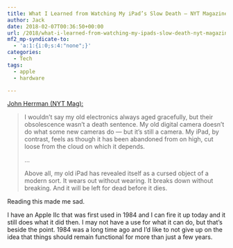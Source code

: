 ```yaml
---
title: What I Learned from Watching My iPad’s Slow Death – NYT Magazine
author: Jack
date: 2018-02-07T00:36:50+00:00
url: /2018/what-i-learned-from-watching-my-ipads-slow-death-nyt-magazine/
mf2_mp-syndicate-to:
  - 'a:1:{i:0;s:4:"none";}'
categories:
  - Tech
tags:
  - apple
  - hardware

---
```

[John Herrman (NYT Mag):][1]

> I wouldn’t say my old electronics always aged gracefully, but their obsolescence wasn’t a death sentence. My old digital camera doesn’t do what some new cameras do — but it’s still a camera. My iPad, by contrast, feels as though it has been abandoned from on high, cut loose from the cloud on which it depends.
> 
> &#8230;
> 
> Above all, my old iPad has revealed itself as a cursed object of a modern sort. It wears out without wearing. It breaks down without breaking. And it will be left for dead before it dies.

Reading this made me sad.

I have an Apple IIc that was first used in 1984 and I can fire it up today and it still does what it did then. I may not have a use for what it can do, but that&#8217;s beside the point. 1984 was a long time ago and I&#8217;d like to not give up on the idea that things should remain functional for more than just a few years.

&nbsp;

 [1]: https://www.nytimes.com/2018/02/06/magazine/what-i-learned-from-watching-my-ipads-slow-death.html